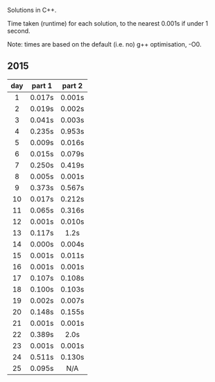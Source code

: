 Solutions in C++.

Time taken (runtime) for each solution, to the nearest 0.001s if under 1 second.

Note: times are based on the default (i.e. no) g++ optimisation, -O0.

## **2015**

|  day  |  part 1  |  part 2  |
| :---: | :------: | :------: |
| 1     | 0.017s   | 0.001s   |
| 2     | 0.019s   | 0.002s   |
| 3     | 0.041s   | 0.003s   |
| 4     | 0.235s   | 0.953s   |
| 5     | 0.009s   | 0.016s   |
| 6     | 0.015s   | 0.079s   |
| 7     | 0.250s   | 0.419s   |
| 8     | 0.005s   | 0.001s   |
| 9     | 0.373s   | 0.567s   |
| 10    | 0.017s   | 0.212s   |
| 11    | 0.065s   | 0.316s   |
| 12    | 0.001s   | 0.010s   |
| 13    | 0.117s   | 1.2s     |
| 14    | 0.000s   | 0.004s   |
| 15    | 0.001s   | 0.011s   |
| 16    | 0.001s   | 0.001s   |
| 17    | 0.107s   | 0.108s   |
| 18    | 0.100s   | 0.103s   |
| 19    | 0.002s   | 0.007s   |
| 20    | 0.148s   | 0.155s   |
| 21    | 0.001s   | 0.001s   |
| 22    | 0.389s   | 2.0s     |
| 23    | 0.001s   | 0.001s   |
| 24    | 0.511s   | 0.130s   |
| 25    | 0.095s   | N/A      |
